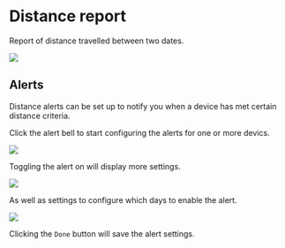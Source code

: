 # Distance report

Report of distance travelled between two dates.

![](https://i.imgur.com/B2TeR7Z.png)

## Alerts

Distance alerts can be set up to notify you when a device has met certain distance criteria.

Click the alert bell to start configuring the alerts for one or more devics.

![](https://i.imgur.com/eajnyMN.png)

Toggling the alert on will display more settings.

![](https://i.imgur.com/u388SuV.png)

As well as settings to configure which days to enable the alert.

![](https://i.imgur.com/EqckgiH.png)

Clicking the `Done` button will save the alert settings.
